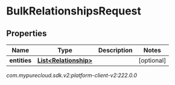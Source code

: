 # BulkRelationshipsRequest


## Properties

| Name | Type | Description | Notes |
| ------------ | ------------- | ------------- | ------------- |
| **entities** | [**List&lt;Relationship&gt;**](Relationship) |  |  [optional] |




_com.mypurecloud.sdk.v2:platform-client-v2:222.0.0_
